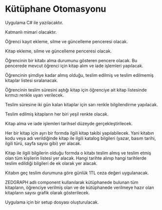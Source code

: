 # Kütüphane Otomasyonu

Uygulama C# ile yazılacaktır.

Katmanlı mimari olacaktır.

Öğrenci kayıt ekleme, silme ve güncelleme penceresi olacak.

Kitap ekleme, silme ve güncelleme penceresi olacak.

Öğrencinin bir kitabı alma durumunu gösteren pencere olacak. Bu pencerede mevcut öğrenci için kitap alım ve iade işlemleri yapılacak.

Öğrencinin şimdiye kadar almış olduğu, teslim edilmiş ve teslim edilmemiş kitaplar listesi sıralanacak.

Öğrencinin teslim süresini aştığı kitap için öğrenciye ait kitap listesinde kırmızı renkle uyarı verilecek.

Teslim süresine iki gün kalan kitaplar için sarı renkle bilgilendirme yapılacak.

Teslim edilmiş kitapların her biri yeşil renkte olacak.

Kitap alma ve iade işlemleri tarihsel düzeyde gerçekleştirilecek.

Her bir kitap için ayrı bir formda ilgili kitap takibi yapılabilecek. Yani kitabın kodu veya adı verildiğinde kitap ile ilgili katalog bilgileri (yazar, basım tarihi, ilgili türü, sayfa sayısı gibi) yer alacak.

Kitap ile ilgili bilgilerin olduğu formda o kitabı teslim almış ve teslim etmiş olan tüm kişilerin listesi yer alacak. Hangi tarihte alınıp hangi tarihlerde teslim edildiği bilgileri de ek olarak yer alacak.

Kitabın geç teslim durumuna göre günlük 1TL ceza değeri uygulanacak.

ZEDGRAPH adlı component kullanılarak kütüphanede bulunan tüm kitapların, öğrenciye verilmiş olan ve de kütüphanede verilmeye hazır olan kitapların sayısı grafik olarak gösterilecek.

Uygulama için bir setup dosyası oluşturulacak.

